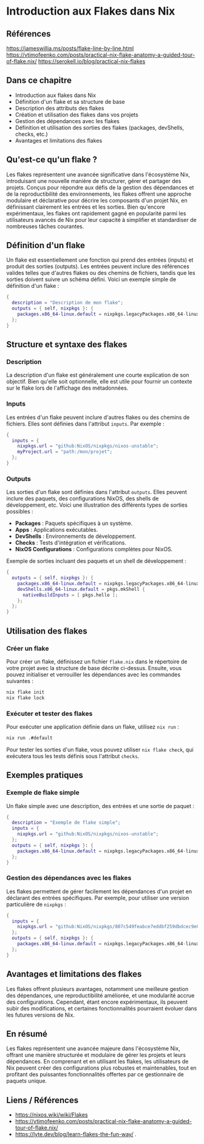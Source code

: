 # Introduction aux Flakes dans Nix

## Références

https://jameswillia.ms/posts/flake-line-by-line.html
https://vtimofeenko.com/posts/practical-nix-flake-anatomy-a-guided-tour-of-flake.nix/
https://serokell.io/blog/practical-nix-flakes


## Dans ce chapitre

- Introduction aux flakes dans Nix
- Définition d'un flake et sa structure de base
- Description des attributs des flakes
- Création et utilisation des flakes dans vos projets
- Gestion des dépendances avec les flakes
- Définition et utilisation des sorties des flakes (packages, devShells, checks, etc.)
- Avantages et limitations des flakes

## Qu'est-ce qu'un flake ?

Les flakes représentent une avancée significative dans l'écosystème Nix, introduisant une nouvelle manière de structurer, gérer et partager des projets. Conçus pour répondre aux défis de la gestion des dépendances et de la reproductibilité des environnements, les flakes offrent une approche modulaire et déclarative pour décrire les composants d'un projet Nix, en définissant clairement les entrées et les sorties. Bien qu'encore expérimentaux, les flakes ont rapidement gagné en popularité parmi les utilisateurs avancés de Nix pour leur capacité à simplifier et standardiser de nombreuses tâches courantes.

## Définition d'un flake

Un flake est essentiellement une fonction qui prend des entrées (inputs) et produit des sorties (outputs). Les entrées peuvent inclure des références valides telles que d'autres flakes ou des chemins de fichiers, tandis que les sorties doivent suivre un schéma défini. Voici un exemple simple de définition d'un flake :

```nix
{
  description = "Description de mon flake";
  outputs = { self, nixpkgs }: {
    packages.x86_64-linux.default = nixpkgs.legacyPackages.x86_64-linux.hello;
  };
}
```

## Structure et syntaxe des flakes

### Description

La description d'un flake est généralement une courte explication de son objectif. Bien qu'elle soit optionnelle, elle est utile pour fournir un contexte sur le flake lors de l'affichage des métadonnées.

### Inputs

Les entrées d'un flake peuvent inclure d'autres flakes ou des chemins de fichiers. Elles sont définies dans l'attribut `inputs`. Par exemple :

```nix
{
  inputs = {
    nixpkgs.url = "github:NixOS/nixpkgs/nixos-unstable";
    myProject.url = "path:/mon/projet";
  };
}
```

### Outputs

Les sorties d'un flake sont définies dans l'attribut `outputs`. Elles peuvent inclure des paquets, des configurations NixOS, des shells de développement, etc. Voici une illustration des différents types de sorties possibles :

- **Packages** : Paquets spécifiques à un système.
- **Apps** : Applications exécutables.
- **DevShells** : Environnements de développement.
- **Checks** : Tests d'intégration et vérifications.
- **NixOS Configurations** : Configurations complètes pour NixOS.

Exemple de sorties incluant des paquets et un shell de développement :

```nix
{
  outputs = { self, nixpkgs }: {
    packages.x86_64-linux.default = nixpkgs.legacyPackages.x86_64-linux.hello;
    devShells.x86_64-linux.default = pkgs.mkShell {
      nativeBuildInputs = [ pkgs.hello ];
    };
  };
}
```

## Utilisation des flakes

### Créer un flake

Pour créer un flake, définissez un fichier `flake.nix` dans le répertoire de votre projet avec la structure de base décrite ci-dessus. Ensuite, vous pouvez initialiser et verrouiller les dépendances avec les commandes suivantes :

```bash
nix flake init
nix flake lock
```

### Exécuter et tester des flakes

Pour exécuter une application définie dans un flake, utilisez `nix run` :

```bash
nix run .#default
```

Pour tester les sorties d'un flake, vous pouvez utiliser `nix flake check`, qui exécutera tous les tests définis sous l'attribut `checks`.

## Exemples pratiques

### Exemple de flake simple

Un flake simple avec une description, des entrées et une sortie de paquet :

```nix
{
  description = "Exemple de flake simple";
  inputs = {
    nixpkgs.url = "github:NixOS/nixpkgs/nixos-unstable";
  };
  outputs = { self, nixpkgs }: {
    packages.x86_64-linux.default = nixpkgs.legacyPackages.x86_64-linux.hello;
  };
}
```

### Gestion des dépendances avec les flakes

Les flakes permettent de gérer facilement les dépendances d'un projet en déclarant des entrées spécifiques. Par exemple, pour utiliser une version particulière de `nixpkgs` :

```nix
{
  inputs = {
    nixpkgs.url = "github:NixOS/nixpkgs/807c549feabce7eddbf259dbdcec9e0600a0660d";
  };
  outputs = { self, nixpkgs }: {
    packages.x86_64-linux.default = nixpkgs.legacyPackages.x86_64-linux.hello;
  };
}
```

## Avantages et limitations des flakes

Les flakes offrent plusieurs avantages, notamment une meilleure gestion des dépendances, une reproductibilité améliorée, et une modularité accrue des configurations. Cependant, étant encore expérimentaux, ils peuvent subir des modifications, et certaines fonctionnalités pourraient évoluer dans les futures versions de Nix.

## En résumé

Les flakes représentent une avancée majeure dans l'écosystème Nix, offrant une manière structurée et modulaire de gérer les projets et leurs dépendances. En comprenant et en utilisant les flakes, les utilisateurs de Nix peuvent créer des configurations plus robustes et maintenables, tout en profitant des puissantes fonctionnalités offertes par ce gestionnaire de paquets unique.

## Liens / Références

- https://nixos.wiki/wiki/Flakes
- https://vtimofeenko.com/posts/practical-nix-flake-anatomy-a-guided-tour-of-flake.nix/
- https://lyte.dev/blog/learn-flakes-the-fun-way/
.
